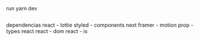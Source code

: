 run yarn dev

##
dependencias
react - lottie
styled - components
next
framer - motion
prop - types
react
react - dom
react - is
